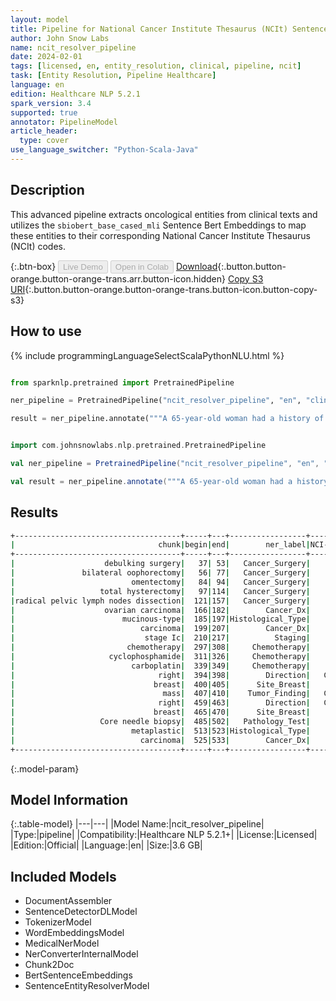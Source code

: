 ```yaml
---
layout: model
title: Pipeline for National Cancer Institute Thesaurus (NCIt) Sentence Entity Resolver
author: John Snow Labs
name: ncit_resolver_pipeline
date: 2024-02-01
tags: [licensed, en, entity_resolution, clinical, pipeline, ncit]
task: [Entity Resolution, Pipeline Healthcare]
language: en
edition: Healthcare NLP 5.2.1
spark_version: 3.4
supported: true
annotator: PipelineModel
article_header:
  type: cover
use_language_switcher: "Python-Scala-Java"
---
```


## Description

This advanced pipeline extracts oncological entities from clinical texts and utilizes the `sbiobert_base_cased_mli` Sentence Bert Embeddings to map these entities to their corresponding National Cancer Institute Thesaurus (NCIt) codes.

{:.btn-box}
<button class="button button-orange" disabled>Live Demo</button>
<button class="button button-orange" disabled>Open in Colab</button>
[Download](https://s3.amazonaws.com/auxdata.johnsnowlabs.com/clinical/models/ncit_resolver_pipeline_en_5.2.1_3.4_1706796560952.zip){:.button.button-orange.button-orange-trans.arr.button-icon.hidden}
[Copy S3 URI](s3://auxdata.johnsnowlabs.com/clinical/models/ncit_resolver_pipeline_en_5.2.1_3.4_1706796560952.zip){:.button.button-orange.button-orange-trans.button-icon.button-copy-s3}

## How to use



<div class="tabs-box" markdown="1">
{% include programmingLanguageSelectScalaPythonNLU.html %}
  
```python

from sparknlp.pretrained import PretrainedPipeline

ner_pipeline = PretrainedPipeline("ncit_resolver_pipeline", "en", "clinical/models")

result = ner_pipeline.annotate("""A 65-year-old woman had a history of debulking surgery, bilateral oophorectomy with omentectomy, total hysterectomy with radical pelvic lymph nodes dissection due to ovarian carcinoma (mucinous-type carcinoma, stage Ic) 1 year ago. Patient's medical compliance was poor and failed to complete her chemotherapy (cyclophosphamide 750 mg/m2, carboplatin 300 mg/m2). Recently, she noted a palpable right breast mass, 15 cm in size which nearly occupied the whole right breast in 2 months. Core needle biopsy revealed metaplastic carcinoma.""")

```
```scala

import com.johnsnowlabs.nlp.pretrained.PretrainedPipeline

val ner_pipeline = PretrainedPipeline("ncit_resolver_pipeline", "en", "clinical/models")

val result = ner_pipeline.annotate("""A 65-year-old woman had a history of debulking surgery, bilateral oophorectomy with omentectomy, total hysterectomy with radical pelvic lymph nodes dissection due to ovarian carcinoma (mucinous-type carcinoma, stage Ic) 1 year ago. Patient's medical compliance was poor and failed to complete her chemotherapy (cyclophosphamide 750 mg/m2, carboplatin 300 mg/m2). Recently, she noted a palpable right breast mass, 15 cm in size which nearly occupied the whole right breast in 2 months. Core needle biopsy revealed metaplastic carcinoma.""")

```
</div>

## Results

```bash
+-------------------------------------+-----+---+-----------------+----------+------------------------------------------------------------+------------------------------------------------------------+------------------------------------------------------------+
|                                chunk|begin|end|        ner_label|NCI-t Code|                                                 description|                                                 resolutions|                                                   all_codes|
+-------------------------------------+-----+---+-----------------+----------+------------------------------------------------------------+------------------------------------------------------------+------------------------------------------------------------+
|                    debulking surgery|   37| 53|   Cancer_Surgery|    C15749|                       debulking surgery [debulking surgery]|debulking surgery [debulking surgery]:::primary debulking...|C15749:::C160865:::C160866:::C128096:::C146855:::C158758:...|
|               bilateral oophorectomy|   56| 77|   Cancer_Surgery|    C51590|             bilateral oophorectomy [bilateral oophorectomy]|bilateral oophorectomy [bilateral oophorectomy]:::oophore...|C51590:::C15291:::C51601:::C51765:::C29893:::C15323:::C49...|
|                          omentectomy|   84| 94|   Cancer_Surgery|    C51787|                                   omentectomy [omentectomy]|omentectomy [omentectomy]:::partial omentectomy [partial ...|C51787:::C51788:::C51596:::C15277:::C51780:::C96171:::C94...|
|                   total hysterectomy|   97|114|   Cancer_Surgery|    C15701|                     total hysterectomy [total hysterectomy]|total hysterectomy [total hysterectomy]:::total abdominal...|C15701:::C51695:::C40961:::C51941:::C51660:::C15256:::C15...|
|radical pelvic lymph nodes dissection|  121|157|   Cancer_Surgery|    C48936|radical lymph node dissection [radical lymph node dissect...|radical lymph node dissection [radical lymph node dissect...|C48936:::C166163:::C51896:::C48184:::C167218:::C166225:::...|
|                    ovarian carcinoma|  166|182|        Cancer_Dx|     C4908|                       ovarian carcinoma [ovarian carcinoma]|ovarian carcinoma [ovarian carcinoma]:::ovarian adenocarc...|C4908:::C7700:::C7550:::C4509:::C9192:::C5229:::C7832:::C...|
|                        mucinous-type|  185|197|Histological_Type|    C38768|         mucinous differentiation [mucinous differentiation]|mucinous differentiation [mucinous differentiation]:::muc...|C38768:::C14163:::C246:::C16883:::C36119:::C13259:::C7472...|
|                            carcinoma|  199|207|        Cancer_Dx|     C2916|                                       carcinoma [carcinoma]|carcinoma [carcinoma]:::carcinoma cell [carcinoma cell]::...|C2916:::C36779:::C3693:::C165723:::C26712:::C2915:::C7629...|
|                             stage Ic|  210|217|          Staging|    C27981|                                         stage ic [stage ic]|stage ic [stage ic]:::stage iv [stage iv]:::stage i [stag...|C27981:::C125478:::C112007:::C141199:::C28055:::C112012::...|
|                         chemotherapy|  297|308|     Chemotherapy|    C15632|                                 chemotherapy [chemotherapy]|chemotherapy [chemotherapy]:::chemotherapy received [chem...|C15632:::C160336:::C168835:::C274:::C15681:::C191:::C1588...|
|                     cyclophosphamide|  311|326|     Chemotherapy|      C405|                         cyclophosphamide [cyclophosphamide]|cyclophosphamide [cyclophosphamide]:::cyclophosphamide re...|C405:::C160014:::C11393:::C9667:::C37699:::C9713:::C11510...|
|                          carboplatin|  339|349|     Chemotherapy|     C1282|                                   carboplatin [carboplatin]|carboplatin [carboplatin]:::carboplatin regimen [carbopla...|C1282:::C160006:::C11881:::C376:::C175820:::C156262:::C97...|
|                                right|  394|398|        Direction|   C160199|                                               right [right]|right [right]:::correct [correct]:::definite [definite]::...|C160199:::C68815:::C190978:::C107561:::C137949:::C118396:...|
|                               breast|  400|405|      Site_Breast|    C12971|                                             breast [breast]|breast [breast]:::breast part [breast part]:::breast ln [...|C12971:::C13020:::C27939:::C93291:::C141134:::C12370:::C9...|
|                                 mass|  407|410|    Tumor_Finding|   C126027|                                                 mass [mass]|mass [mass]:::mass content [mass content]:::mass density ...|C126027:::C191347:::C75762:::C179798:::C48528:::C179799::...|
|                                right|  459|463|        Direction|   C160199|                                               right [right]|right [right]:::correct [correct]:::definite [definite]::...|C160199:::C68815:::C190978:::C107561:::C137949:::C118396:...|
|                               breast|  465|470|      Site_Breast|    C12971|                                             breast [breast]|breast [breast]:::breast part [breast part]:::breast ln [...|C12971:::C13020:::C27939:::C93291:::C141134:::C12370:::C9...|
|                   Core needle biopsy|  485|502|   Pathology_Test|    C15680|                     core needle biopsy [core needle biopsy]|core needle biopsy [core needle biopsy]:::needle biopsy [...|C15680:::C15190:::C51763:::C91832:::C15361:::C137909:::C1...|
|                          metaplastic|  513|523|Histological_Type|    C25566|                                   metaplastic [metaplastic]|metaplastic [metaplastic]:::metaplastic change [metaplast...|C25566:::C3236:::C36786:::C177595:::C80354:::C29745:::C45...|
|                            carcinoma|  525|533|        Cancer_Dx|     C2916|                                       carcinoma [carcinoma]|carcinoma [carcinoma]:::carcinoma cell [carcinoma cell]::...|C2916:::C36779:::C3693:::C165723:::C26712:::C2915:::C7629...|
+-------------------------------------+-----+---+-----------------+----------+------------------------------------------------------------+------------------------------------------------------------+------------------------------------------------------------+
```

{:.model-param}
## Model Information

{:.table-model}
|---|---|
|Model Name:|ncit_resolver_pipeline|
|Type:|pipeline|
|Compatibility:|Healthcare NLP 5.2.1+|
|License:|Licensed|
|Edition:|Official|
|Language:|en|
|Size:|3.6 GB|

## Included Models

- DocumentAssembler
- SentenceDetectorDLModel
- TokenizerModel
- WordEmbeddingsModel
- MedicalNerModel
- NerConverterInternalModel
- Chunk2Doc
- BertSentenceEmbeddings
- SentenceEntityResolverModel
